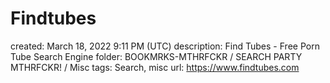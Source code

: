 # Findtubes

created: March 18, 2022 9:11 PM (UTC)
description: Find Tubes - Free Porn Tube Search Engine
folder: BOOKMRKS-MTHRFCKR / SEARCH PARTY MTHRFCKR! / Misc
tags: Search, misc
url: https://www.findtubes.com